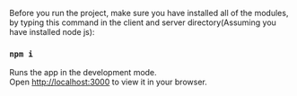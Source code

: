 Before you run the project, make sure you have installed all of the modules, by typing this command in the client and server directory(Assuming you have installed node js):

### `npm i`

Runs the app in the development mode.\
Open [http://localhost:3000](http://localhost:3000) to view it in your browser.
